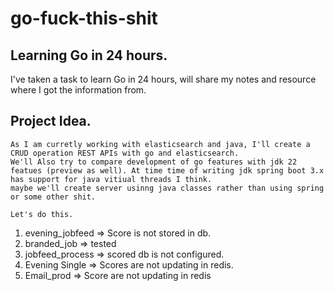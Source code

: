# go-fuck-this-shit


## Learning Go in 24 hours.

I've taken a task to learn Go in 24 hours, will share my notes and resource where I got the information from. 


## Project Idea.

```
As I am curretly working with elasticsearch and java, I'll create a CRUD operation REST APIs with go and elasticsearch. 
We'll Also try to compare development of go features with jdk 22 featues (preview as well). At time time of writing jdk spring boot 3.x has support for java vitiual threads I think.
maybe we'll create server usinng java classes rather than using spring or some other shit.

Let's do this.
```



1. evening_jobfeed => Score is not stored in db.
2. branded_job => tested
3. jobfeed_process => scored db is not configured. 
4. Evening Single => Scores are not updating in redis. 
5. Email_prod => Score are not updating in redis 